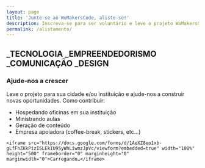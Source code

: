 ```yaml
---
layout: page
title: 'Junte-se ao WoMakersCode, aliste-se!'
description: Inscreva-se para ser voluntário e leve o projeto WoMakersCode para sua cidade.
permalink: /alistamento/
---
```


<div class="join-heading col-lg-12">
<div class="col-lg-12 text-right">
  <h2 class="join-heading-title">
    <span>_TECNOLOGIA</span>
    <span>_EMPREENDEDORISMO</span>
    <span>_COMUNICAÇÃO</span>
    <span>_DESIGN</span>
  </h2>
  <span id="wc-fixed"></span>
</div>

</div>
<section id="join-project">
  <div class="container">
    <div class="row">
      <div class="col-lg-12">
        <h3 class="join-heading-subtitle">Ajude-nos a crescer</h3>
        <p>Leve o projeto para sua cidade e/ou instituição e ajude-nos a construir novas oportunidades. Como contribuir:</p>
        <ul>
          <li>Hospedando oficinas em sua instituição</li>
          <li>Ministrando aulas</li>
          <li>Geração de conteúdo</li>
          <li>Empresa apoiadora (coffee-break, stickers, etc...)</li>
        </ul>
      </div>

    <iframe src="https://docs.google.com/forms/d/1AeXZ8eo1xb-gLfFhZKkPizISLEkIU95yWhLiwmzJpVc/viewform?embedded=true" width="100%" height="500" frameborder="0" marginheight="0" marginwidth="0">Carregando…</iframe>
  </div>
</section>

